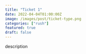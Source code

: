 ```yaml
---
title: "Ticket 1"
date: 2022-04-04T01:00:00Z
image: /images/post/ticket-type.png
categories: ["rush"]
featured: true
draft: false
---
```


description
